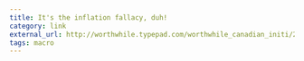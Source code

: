 ```yaml
---
title: It's the inflation fallacy, duh!
category: link
external_url: http://worthwhile.typepad.com/worthwhile_canadian_initi/2014/09/its-the-inflation-fallacy-duh.html
tags: macro
---
```

